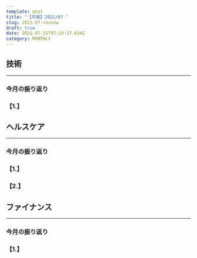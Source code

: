 ```yaml
---
template: post
title: "【月報】2021/07 "
slug: 2021-07-review
draft: true
date: 2021-07-31T07:24:17.634Z
category: MONTHLY
---
```

## 技術

- - -

### 今月の振り返り

### 【1.】  


## ヘルスケア

- - -

### 今月の振り返り

### 【1.】



### 【2.】



## ファイナンス

- - -

### 今月の振り返り

### 【1.】
